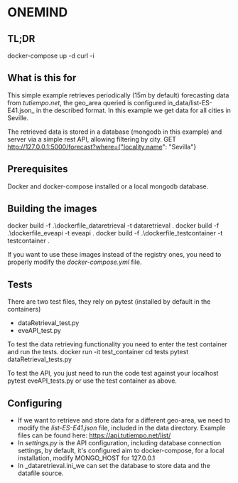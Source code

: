 # ONEMIND

## TL;DR

  docker-compose up -d
  curl -i

## What is this for

This simple example retrieves periodically (15m by default) forecasting data from _tutiempo.net_, the geo_area queried is configured in_data/list-ES-E41.json_ in the described format. In this example we
get data for all cities in Seville.

The retrieved data is stored in a database (mongodb in this example) and server via a simple rest API, allowing filtering by city.
  GET http://127.0.0.1:5000/forecast?where={"locality.name": "Sevilla"}

## Prerequisites

Docker and docker-compose installed or a local mongodb database.

## Building the images

  docker build -f .\dockerfile_dataretrieval -t dataretrieval .
  docker build -f .\dockerfile_eveapi -t eveapi .
  docker build -f .\dockerfile_testcontainer -t testcontainer .

If you want to use these images instead of the registry ones, you need to properly modify the _docker-compose.yml_ file.

## Tests

There are two test files, they rely on pytest (installed by default in the containers)

- dataRetrieval_test.py
- eveAPI_test.py
  
To test the data retrieving functionality you need to enter the test container and run the tests.
  docker run -it test_container
  cd tests
  pytest dataRetrieval_tests.py

To test the API, you just need to run the code test against your localhost
  pytest eveAPI_tests.py
or use the test container as above.

## Configuring

- If we want to retrieve and store data for a different geo-area, we need to modify the _list-ES-E41.json_ file, included in the data directory. Example files can be found here: <https://api.tutiempo.net/list/>
- In _settings.py_ is the API configuration, including database connection settings, by default, it's configured aim to docker-compose, for a local installation, modify MONGO_HOST for 127.0.0.1
- In _dataretrieval.ini_we can set the database to store data and the datafile source.
